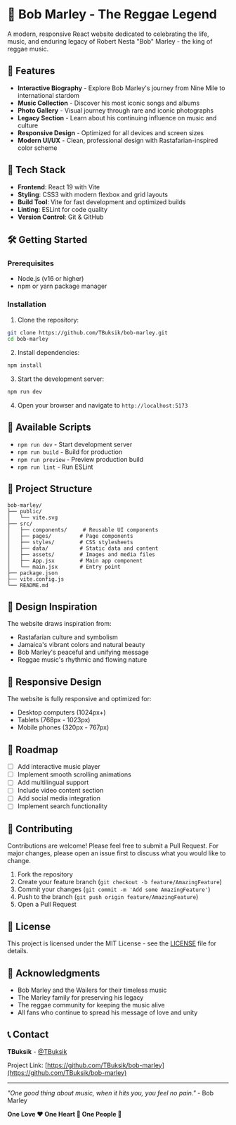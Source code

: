 # 🎵 Bob Marley - The Reggae Legend

A modern, responsive React website dedicated to celebrating the life, music, and enduring legacy of Robert Nesta "Bob" Marley - the king of reggae music.

## 🌟 Features

- **Interactive Biography** - Explore Bob Marley's journey from Nine Mile to international stardom
- **Music Collection** - Discover his most iconic songs and albums
- **Photo Gallery** - Visual journey through rare and iconic photographs
- **Legacy Section** - Learn about his continuing influence on music and culture
- **Responsive Design** - Optimized for all devices and screen sizes
- **Modern UI/UX** - Clean, professional design with Rastafarian-inspired color scheme

## 🚀 Tech Stack

- **Frontend**: React 19 with Vite
- **Styling**: CSS3 with modern flexbox and grid layouts
- **Build Tool**: Vite for fast development and optimized builds
- **Linting**: ESLint for code quality
- **Version Control**: Git & GitHub

## 🛠️ Getting Started

### Prerequisites

- Node.js (v16 or higher)
- npm or yarn package manager

### Installation

1. Clone the repository:
```bash
git clone https://github.com/TBuksik/bob-marley.git
cd bob-marley
```

2. Install dependencies:
```bash
npm install
```

3. Start the development server:
```bash
npm run dev
```

4. Open your browser and navigate to `http://localhost:5173`

## 📝 Available Scripts

- `npm run dev` - Start development server
- `npm run build` - Build for production
- `npm run preview` - Preview production build
- `npm run lint` - Run ESLint

## 🎨 Project Structure

```
bob-marley/
├── public/
│   └── vite.svg
├── src/
│   ├── components/     # Reusable UI components
│   ├── pages/         # Page components
│   ├── styles/        # CSS stylesheets
│   ├── data/          # Static data and content
│   ├── assets/        # Images and media files
│   ├── App.jsx        # Main app component
│   └── main.jsx       # Entry point
├── package.json
├── vite.config.js
└── README.md
```

## 🌈 Design Inspiration

The website draws inspiration from:
- Rastafarian culture and symbolism
- Jamaica's vibrant colors and natural beauty
- Bob Marley's peaceful and unifying message
- Reggae music's rhythmic and flowing nature

## 📱 Responsive Design

The website is fully responsive and optimized for:
- Desktop computers (1024px+)
- Tablets (768px - 1023px)
- Mobile phones (320px - 767px)

## 🎯 Roadmap

- [ ] Add interactive music player
- [ ] Implement smooth scrolling animations
- [ ] Add multilingual support
- [ ] Include video content section
- [ ] Add social media integration
- [ ] Implement search functionality

## 🤝 Contributing

Contributions are welcome! Please feel free to submit a Pull Request. For major changes, please open an issue first to discuss what you would like to change.

1. Fork the repository
2. Create your feature branch (`git checkout -b feature/AmazingFeature`)
3. Commit your changes (`git commit -m 'Add some AmazingFeature'`)
4. Push to the branch (`git push origin feature/AmazingFeature`)
5. Open a Pull Request

## 📄 License

This project is licensed under the MIT License - see the [LICENSE](LICENSE) file for details.

## 🙏 Acknowledgments

- Bob Marley and the Wailers for their timeless music
- The Marley family for preserving his legacy
- The reggae community for keeping the music alive
- All fans who continue to spread his message of love and unity

## 📞 Contact

**TBuksik** - [@TBuksik](https://github.com/TBuksik)

Project Link: [https://github.com/TBuksik/bob-marley](https://github.com/TBuksik/bob-marley)

---

*"One good thing about music, when it hits you, you feel no pain."* - Bob Marley

**One Love ❤️ One Heart 💛 One People 💚**

